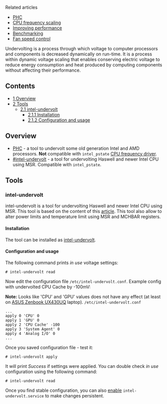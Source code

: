 Related articles

*   [PHC](/index.php/PHC "PHC")
*   [CPU frequency scaling](/index.php/CPU_frequency_scaling "CPU frequency scaling")
*   [Improving performance](/index.php/Improving_performance "Improving performance")
*   [Benchmarking](/index.php/Benchmarking "Benchmarking")
*   [Fan speed control](/index.php/Fan_speed_control "Fan speed control")

Undervolting is a process through which voltage to computer processors and components is decreased dynamically on run-time. It is a process within dynamic voltage scaling that enables conserving electric voltage to reduce energy consumption and heat produced by computing components without affecting their performance.

## Contents

*   [1 Overview](#Overview)
*   [2 Tools](#Tools)
    *   [2.1 intel-undervolt](#intel-undervolt)
        *   [2.1.1 Installation](#Installation)
        *   [2.1.2 Configuration and usage](#Configuration_and_usage)

## Overview

*   [PHC](/index.php/PHC "PHC") - a tool to undervolt some old generation Intel and AMD processors. **Not** compatible with `intel_pstate` [CPU frequency driver](/index.php/CPU_frequency_scaling#CPU_frequency_driver "CPU frequency scaling").
*   [#intel-undervolt](#intel-undervolt) - a tool for undervolting Haswell and newer Intel CPU using MSR. Compatible with `intel_pstate`.

## Tools

### intel-undervolt

intel-undervolt is a tool for undervolting Haswell and newer Intel CPU using MSR. This tool is based on the content of this [article](https://github.com/mihic/linux-intel-undervolt). This tool also allow to alter power limits and temperature limit using MSR and MCHBAR registers.

#### Installation

The tool can be installed as [intel-undervolt](https://aur.archlinux.org/packages/intel-undervolt/).

#### Configuration and usage

The following command prints *in use* voltage settings:

```
# intel-undervolt read

```

Now edit the configuration file `/etc/intel-undervolt.conf`. Example config with undervolted CPU Cache by -100mV:

**Note:** Looks like 'CPU' and 'GPU' values does not have any effect (at least on [ASUS Zenbook UX430UQ](/index.php/ASUS_Zenbook_UX430/UX530 "ASUS Zenbook UX430/UX530") laptop).
 `/etc/intel-undervolt.conf` 
```
...
apply 0 'CPU' 0
apply 1 'GPU' 0
apply 2 'CPU Cache' -100
apply 3 'System Agent' 0
apply 4 'Analog I/O' 0
...

```

Once you saved configuration file - test it:

```
# intel-undervolt apply

```

It will print *Success* if settings were applied. You can double check *in use* configuration using the following command:

```
# intel-undervolt read

```

Once you find stable configuration, you can also [enable](/index.php/Enable "Enable") `intel-undervolt.service` to make changes persistent.